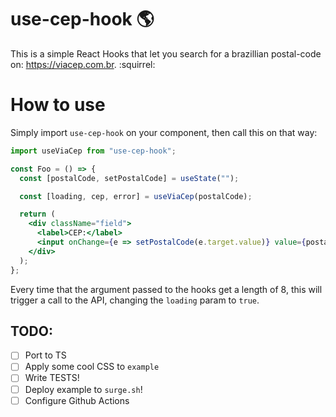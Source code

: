 # use-cep-hook :earth_americas:

This is a simple React Hooks that let you search for a brazillian postal-code on: https://viacep.com.br. :squirrel:

# How to use

Simply import `use-cep-hook` on your component, then call this on that way:

```jsx
import useViaCep from "use-cep-hook";

const Foo = () => {
  const [postalCode, setPostalCode] = useState("");

  const [loading, cep, error] = useViaCep(postalCode);

  return (
    <div className="field">
      <label>CEP:</label>
      <input onChange={e => setPostalCode(e.target.value)} value={postalCode} />
    </div>
  );
};
```

Every time that the argument passed to the hooks get a length of 8, this will trigger a call to the API, changing the `loading` param to `true`.

## TODO:

- [ ] Port to TS
- [ ] Apply some cool CSS to `example`
- [ ] Write TESTS!
- [ ] Deploy example to `surge.sh`!
- [ ] Configure Github Actions
